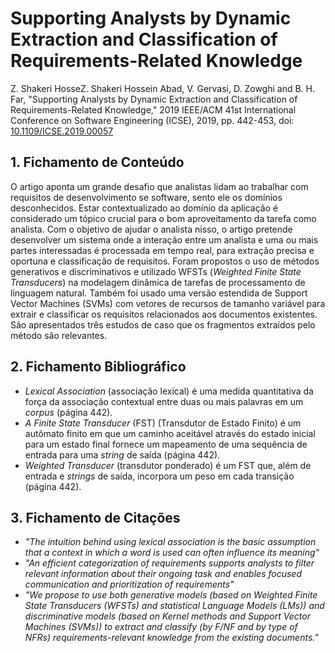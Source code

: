 # Supporting Analysts by Dynamic Extraction and Classification of Requirements-Related Knowledge

Z. Shakeri HosseZ. Shakeri Hossein Abad, V. Gervasi, D. Zowghi and B. H. Far, "Supporting Analysts by Dynamic Extraction and Classification of Requirements-Related Knowledge," 2019 IEEE/ACM 41st International Conference on Software Engineering (ICSE), 2019, pp. 442-453, doi: [10.1109/ICSE.2019.00057](https://doi.org/10.1109/ICSE.2019.00057)

## 1. Fichamento de Conteúdo

O artigo aponta um grande desafio que analistas lidam ao trabalhar com requisitos de desenvolvimento se software, sento ele os domínios desconhecidos. Estar contextualizado ao domínio da aplicação é considerado um tópico crucial para o bom aproveitamento da tarefa como analista. Com o objetivo de ajudar o analista nisso, o artigo pretende desenvolver um sistema onde a interação entre um analista e uma ou mais partes interessadas é processada em tempo real, para extração precisa e oportuna e classificação de requisitos. Foram propostos o uso de métodos generativos e discriminativos e utilizado WFSTs (_Weighted Finite State Transducers_) na modelagem dinâmica de tarefas de processamento de linguagem natural. Também foi usado uma versão estendida de Support Vector Machines (SVMs) com vetores de recursos de tamanho variável para extrair e classificar os requisitos relacionados aos documentos existentes. São apresentados três estudos de caso que os fragmentos extraídos pelo método são relevantes.

## 2. Fichamento Bibliográfico 

* _Lexical Association_ (associação lexical) é uma medida quantitativa da força da associação contextual entre duas ou mais palavras em um _corpus_ (página 442).
* _A Finite State Transducer_ (FST) (Transdutor de Estado Finito) é um autômato finito em que um caminho aceitável através do estado inicial para um estado final fornece um mapeamento de uma sequência de entrada para uma _string_ de saída (página 442).
* _Weighted Transducer_ (transdutor ponderado) é um FST que, além de entrada e _strings_ de saída, incorpora um peso em cada transição (página 442).

## 3. Fichamento de Citações 

* _"The intuition behind using lexical association is the basic assumption that a context in which a word is used can often influence its meaning"_
* _"An efficient categorization of requirements supports analysts to filter relevant information about their ongoing task and enables focused communication and prioritization of requirements"_
* _"We propose to use both generative models (based on Weighted Finite State Transducers (WFSTs) and statistical Language Models (LMs)) and discriminative models (based on Kernel methods and Support Vector Machines (SVMs)) to extract and classify (by F/NF and by type of NFRs) requirements-relevant knowledge from the existing documents."_
